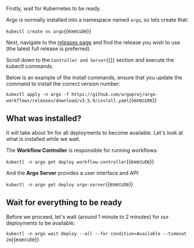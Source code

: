 Firstly, wait for Kubernetes to be ready.

Argo is normally installed into a namespace named `argo`, so lets create that:

`kubectl create ns argo`{{execute}}

Next, navigate to the [releases page](https://github.com/argoproj/argo-workflows/releases/latest) and find the release you wish to use (the latest full release is preferred).

Scroll down to the `Controller and Server`{{}} section and execute the kubectl commands.

Below is an example of the install commands, ensure that you update the command to install the correct version number:

`kubectl apply -n argo -f https://github.com/argoproj/argo-workflows/releases/download/v3.5.9/install.yaml`{{execute}}

## What was installed?

It will take about 1m for all deployments to become available. Let's look at what is installed while we wait.

The **Workflow Controller** is responsible for running workflows:

`kubectl -n argo get deploy workflow-controller`{{execute}}

And the **Argo Server** provides a user interface and API:

`kubectl -n argo get deploy argo-server`{{execute}}

## Wait for everything to be ready

Before we proceed, let's wait (around 1 minute to 2 minutes) for our deployments to be available:

`kubectl -n argo wait deploy --all --for condition=Available --timeout 2m`{{execute}}
